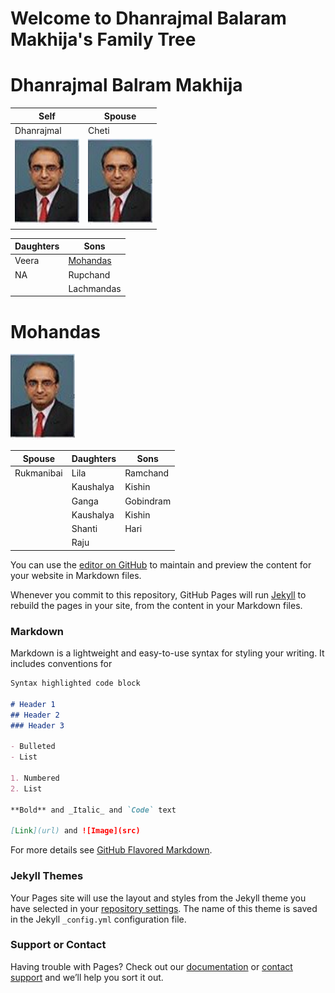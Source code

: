 # Welcome to Dhanrajmal Balaram Makhija's Family Tree

# Dhanrajmal Balram Makhija

Self | Spouse
---- | ------
Dhanrajmal | Cheti 
![Dhanrajmal Img](/Sample.png) | ![Cheti Img](/Sample.png)

Daughters | Sons
--------- | ----
Veera | [Mohandas](#Mohandas)
NA    | Rupchand
      | Lachmandas

# <a name="Mohandas"></a> Mohandas

![Mohandas Img](/Sample.png)

Spouse | Daughters | Sons
------ | --------- | ----
Rukmanibai | Lila | Ramchand
           | Kaushalya | Kishin
           | Ganga | Gobindram
           | Kaushalya | Kishin
           | Shanti | Hari
           | Raju |      
      

You can use the [editor on GitHub](https://github.com/rajmak67/dm_ft_pub/edit/gh-pages/index.md) to maintain and preview the content for your website in Markdown files.

Whenever you commit to this repository, GitHub Pages will run [Jekyll](https://jekyllrb.com/) to rebuild the pages in your site, from the content in your Markdown files.

### Markdown

Markdown is a lightweight and easy-to-use syntax for styling your writing. It includes conventions for

```markdown
Syntax highlighted code block

# Header 1
## Header 2
### Header 3

- Bulleted
- List

1. Numbered
2. List

**Bold** and _Italic_ and `Code` text

[Link](url) and ![Image](src)
```

For more details see [GitHub Flavored Markdown](https://guides.github.com/features/mastering-markdown/).

### Jekyll Themes

Your Pages site will use the layout and styles from the Jekyll theme you have selected in your [repository settings](https://github.com/rajmak67/dm_ft_pub/settings). The name of this theme is saved in the Jekyll `_config.yml` configuration file.

### Support or Contact

Having trouble with Pages? Check out our [documentation](https://docs.github.com/categories/github-pages-basics/) or [contact support](https://github.com/contact) and we’ll help you sort it out.


